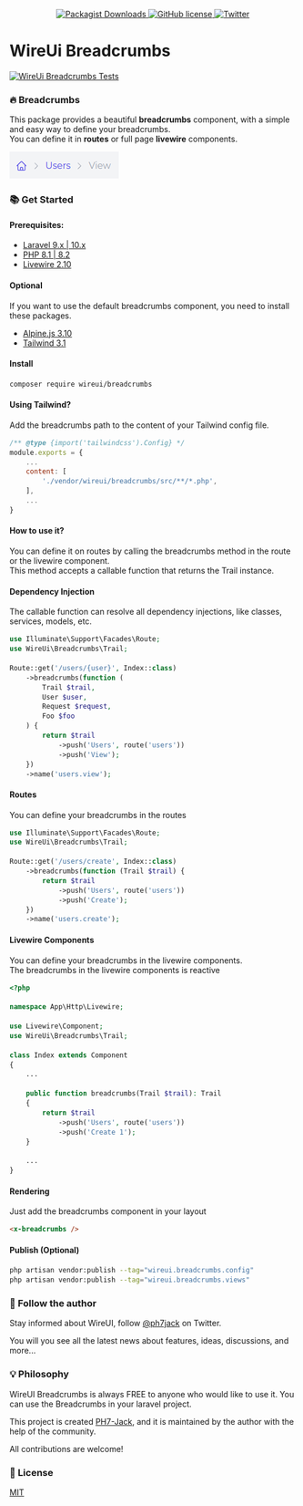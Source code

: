 <p align="center">
    <a href="https://github.com/wireui/breadcrumbs/">
        <img src="https://img.shields.io/packagist/dt/wireui/breadcrumbs" alt="Packagist Downloads" data-canonical-src="https://img.shields.io/packagist/dt/wireui/breadcrumbs" style="max-width:100%;" />
    </a>
    <a href="https://github.com/wireui/breadcrumbs/blob/main/LICENSE">
        <img src="https://img.shields.io/github/license/wireui/breadcrumbs" alt="GitHub license" data-canonical-src="https://img.shields.io/github/license/wireui/breadcrumbs" style="max-width:100%;" />
    </a>
    <a href="https://twitter.com/ph7jack">
        <img alt="Twitter" src="https://img.shields.io/twitter/url?url=https%3A%2F%2Fgithub.com%2FPH7-Jack%2Fwireui"></a>
    </a>
</p>

# WireUi Breadcrumbs

[![WireUi Breadcrumbs Tests](https://github.com/wireui/breadcrumbs/actions/workflows/test.yml/badge.svg)](https://github.com/wireui/breadcrumbs/actions/workflows/test.yml)

### 🔥 Breadcrumbs
This package provides a beautiful **breadcrumbs** component, with a simple and easy way to define your breadcrumbs.
<br>You can define it in **routes** or full page **livewire** components.

<img  src="images/breadcrumb.png" alt="WireUi Breadcrumbs"/>

### 📚 Get Started
#### Prerequisites:
* [Laravel 9.x | 10.x](https://laravel.com)
* [PHP 8.1 | 8.2](https://www.php.net/releases/8.1/en.php)
* [Livewire 2.10](https://laravel-livewire.com)

#### Optional
If you want to use the default breadcrumbs component, you need to install these packages.
* [Alpine.js 3.10](https://alpinejs.dev)
* [Tailwind 3.1](https://tailwindcss.com/docs/installation)

#### Install
```bash
composer require wireui/breadcrumbs
```

#### Using Tailwind?
Add the breadcrumbs path to the content of your Tailwind config file.
```js
/** @type {import('tailwindcss').Config} */
module.exports = {
    ...
    content: [
        './vendor/wireui/breadcrumbs/src/**/*.php',
    ],
    ...
}
```

#### How to use it?
You can define it on routes by calling the breadcrumbs method in the route or the livewire component.
<br>This method accepts a callable function that returns the Trail instance.

#### Dependency Injection
The callable function can resolve all dependency injections, like classes, services, models, etc.
```php
use Illuminate\Support\Facades\Route;
use WireUi\Breadcrumbs\Trail;

Route::get('/users/{user}', Index::class)
    ->breadcrumbs(function (
        Trail $trail,
        User $user,
        Request $request,
        Foo $foo
    ) {
        return $trail
            ->push('Users', route('users'))
            ->push('View');
    })
    ->name('users.view');
```

#### Routes
You can define your breadcrumbs in the routes
```php
use Illuminate\Support\Facades\Route;
use WireUi\Breadcrumbs\Trail;

Route::get('/users/create', Index::class)
    ->breadcrumbs(function (Trail $trail) {
        return $trail
            ->push('Users', route('users'))
            ->push('Create');
    })
    ->name('users.create');
```

#### Livewire Components
You can define your breadcrumbs in the livewire components.
<br>The breadcrumbs in the livewire components is reactive
```php
<?php

namespace App\Http\Livewire;

use Livewire\Component;
use WireUi\Breadcrumbs\Trail;

class Index extends Component
{
    ...

    public function breadcrumbs(Trail $trail): Trail
    {
        return $trail
            ->push('Users', route('users'))
            ->push('Create 1');
    }

    ...
}
```

#### Rendering
Just add the breadcrumbs component in your layout
```html
<x-breadcrumbs />
```

#### Publish (Optional)
```bash
php artisan vendor:publish --tag="wireui.breadcrumbs.config"
php artisan vendor:publish --tag="wireui.breadcrumbs.views"
```

### 📣 Follow the author
Stay informed about WireUI, follow [@ph7jack] on Twitter.

You will you see all the latest news about features, ideas, discussions, and more...

### 💡 Philosophy
WireUI Breadcrumbs is always FREE to anyone who would like to use it.
You can use the Breadcrumbs in your laravel project.

This project is created [PH7-Jack], and it is maintained by the author with the help of the community.

All contributions are welcome!

### 📝 License
[MIT](https://opensource.org/licenses/MIT)


[PH7-Jack]: <https://github.com/PH7-Jack>
[@ph7jack]: <https://twitter.com/ph7jack>
